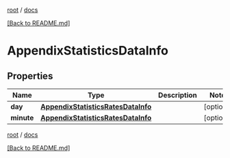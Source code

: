 [root](./../ "root") / [docs](./ "docs")

[[Back to README.md]](./../README.md "[Back to README.md]")

# AppendixStatisticsDataInfo

## Properties

| Name | Type | Description | Notes |
|------------ | ------------- | ------------- | -------------|
|**day** | [**AppendixStatisticsRatesDataInfo**](AppendixStatisticsRatesDataInfo.md) |  |  [optional] |
|**minute** | [**AppendixStatisticsRatesDataInfo**](AppendixStatisticsRatesDataInfo.md) |  |  [optional] |

[root](./../ "root") / [docs](./ "docs")

[[Back to README.md]](./../README.md "[Back to README.md]")